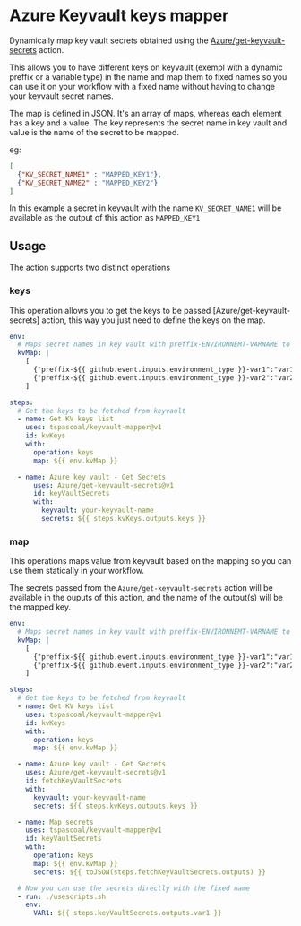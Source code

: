 # Azure Keyvault keys mapper

Dynamically map key vault secrets obtained using the [Azure/get-keyvault-secrets](https://github.com/Azure/get-keyvault-secrets) action.

This allows you to have different keys on keyvault (exempl with a dynamic preffix or a variable type) in the name and map them to fixed names so you can use it on your workflow with a fixed name without having to change your keyvault secret names.

The map is defined in JSON. It's an array of maps, whereas each element has a key and a value. The key represents the secret name in key vault and value is the name of the secret to be mapped.

eg:

```JSON
[
  {"KV_SECRET_NAME1" : "MAPPED_KEY1"},
  {"KV_SECRET_NAME2" : "MAPPED_KEY2"}
]
```

In this example a secret in keyvault with the name `KV_SECRET_NAME1` will be available as the output of this action as `MAPPED_KEY1`

## Usage

The action supports two distinct operations

### keys

This operation allows you to get the keys to be passed [Azure/get-keyvault-secrets] action, this way you just need to define the keys on the map.

```YAML
env:
  # Maps secret names in key vault with preffix-ENVIRONNEMT-VARNAME to VARNAME
  kvMap: |
    [
      {"preffix-${{ github.event.inputs.environment_type }}-var1":"var1"},
      {"preffix-${{ github.event.inputs.environment_type }}-var2":"var2"}
    ]

steps:
  # Get the keys to be fetched from keyvault
  - name: Get KV keys list
    uses: tspascoal/keyvault-mapper@v1
    id: kvKeys
    with:
      operation: keys
      map: ${{ env.kvMap }}

  - name: Azure key vault - Get Secrets
      uses: Azure/get-keyvault-secrets@v1
      id: keyVaultSecrets
      with:
        keyvault: your-keyvault-name
        secrets: ${{ steps.kvKeys.outputs.keys }}
```

### map

This operations maps value from keyvault based on the mapping so you can use them statically in your workflow.

The secrets passed from the `Azure/get-keyvault-secrets` action will be available in the ouputs of this action, and the name of the
output(s) will be the mapped key.

```YAML
env:
  # Maps secret names in key vault with preffix-ENVIRONNEMT-VARNAME to VARNAME
  kvMap: |
    [
      {"preffix-${{ github.event.inputs.environment_type }}-var1":"var1"},
      {"preffix-${{ github.event.inputs.environment_type }}-var2":"var2"}
    ]

steps:
  # Get the keys to be fetched from keyvault
  - name: Get KV keys list
    uses: tspascoal/keyvault-mapper@v1
    id: kvKeys
    with:
      operation: keys
      map: ${{ env.kvMap }}

  - name: Azure key vault - Get Secrets
    uses: Azure/get-keyvault-secrets@v1
    id: fetchKeyVaultSecrets
    with:
      keyvault: your-keyvault-name
      secrets: ${{ steps.kvKeys.outputs.keys }}

  - name: Map secrets
    uses: tspascoal/keyvault-mapper@v1
    id: keyVaultSecrets
    with:
      operation: keys
      map: ${{ env.kvMap }}
      secrets: ${{ toJSON(steps.fetchKeyVaultSecrets.outputs) }}

  # Now you can use the secrets directly with the fixed name
  - run: ./usescripts.sh
    env:
      VAR1: ${{ steps.keyVaultSecrets.outputs.var1 }}

```
